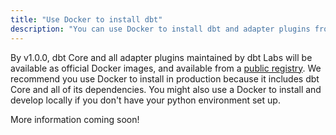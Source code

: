 ```yaml
---
title: "Use Docker to install dbt"
description: "You can use Docker to install dbt and adapter plugins from the command line."
---
```


By v1.0.0, dbt Core and all adapter plugins maintained by dbt Labs will be available as official Docker images,
and available from a [public registry](https://github.com/dbt-labs/dbt-core/pkgs/container/dbt-core).
We recommend you use Docker to install in production because it includes dbt Core and all of its dependencies. You might also use a Docker to install and develop locally if you don't have your python environment set up.

More information coming soon!
